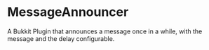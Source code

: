 # MessageAnnouncer
A Bukkit Plugin that announces a message once in a while, with the message and the delay configurable.
